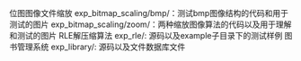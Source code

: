 位图图像文件缩放
exp_bitmap_scaling/bmp/：测试bmp图像结构的代码和用于测试的图片
exp_bitmap_scaling/zoom/：两种缩放图像算法的代码以及用于理解和测试的图片
RLE解压缩算法
exp_rle/: 源码以及example子目录下的测试样例
图书管理系统
exp_library/: 源码以及文件数据库文件
